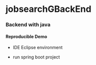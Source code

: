 # jobsearchGBackEnd

### Backend with java

#### Reproducible Demo

- IDE Eclipse environment

- run spring boot project
